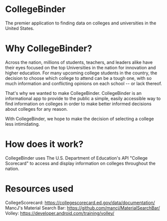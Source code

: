 # CollegeBinder
The premier application to finding data on colleges and universities in the United States.

# Why CollegeBinder?
Across the nation, millions of students, teachers, and leaders alike have their eyes focused on the top 
Universities in the nation for innovation and higher education. For many upcoming college students in the country,
the decision to choose which college to attend can be a tough one, with so much information and conflicting opinions
on each school --  or lack thereof. 

That's why we wanted to make CollegeBinder. CollegeBinder is an informational app to provide to the public
a simple, easily accessible way to find information on colleges in order to make better informed decisions
about colleges for any reason.

With CollegeBinder, we hope to make the decision of selecting a college less intimidating.

# How does it work?
CollegeBinder uses The U.S. Department of Education's API "College Scorecard" to access and display information on colleges throughout the nation.

# Resources used
CollegeScorecard: https://collegescorecard.ed.gov/data/documentation/                               
MancJ's Material Search Bar: https://github.com/mancj/MaterialSearchBar/  
Volley: https://developer.android.com/training/volley/ 

